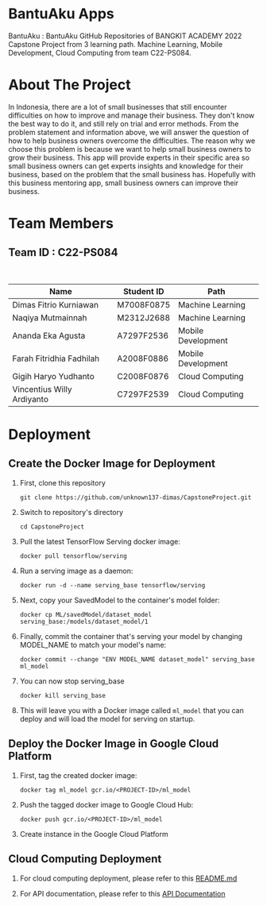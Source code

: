 # BantuAku Apps
BantuAku : BantuAku GitHub Repositories of BANGKIT ACADEMY 2022 Capstone Project from 3 learning path. Machine Learning, Mobile Development, Cloud Computing from team C22-PS084.

# About The Project
In Indonesia, there are a lot of small businesses that still encounter difficulties on how to improve and manage their business. They don't know the best way to do it, and still rely on trial and error methods. From the problem statement and information above, we will answer the question of how to help business owners overcome the difficulties. The reason why we choose this problem is because we want to help small business owners to grow their business. This app will provide experts in their specific area so small business owners can get experts insights and knowledge for their business, based on the problem that the small business has. Hopefully with this business mentoring app, small business owners can improve their business.

# Team Members
## Team ID : C22-PS084
<br>

| Name                       |  Student ID  | Path                |
| -------------------------- | ------------ | ------------------- |
| Dimas Fitrio Kurniawan     |  M7008F0875  | Machine Learning    |
| Naqiya Mutmainnah 	     |  M2312J2688  | Machine Learning    |
| Ananda Eka Agusta          |  A7297F2536  | Mobile Development  |
| Farah Fitridhia Fadhilah   |  A2008F0886  | Mobile Development  |
| Gigih Haryo Yudhanto	     |  C2008F0876  | Cloud Computing     |
| Vincentius Willy Ardiyanto |  C7297F2539  | Cloud Computing     |

# Deployment
## Create the Docker Image for Deployment
1. First, clone this repository
   
    ```
    git clone https://github.com/unknown137-dimas/CapstoneProject.git
    ```

2. Switch to repository's directory
   
    ```
    cd CapstoneProject
    ```

3. Pull the latest TensorFlow Serving docker image:
   
   ```
   docker pull tensorflow/serving
   ```

4. Run a serving image as a daemon:
   
   ```
   docker run -d --name serving_base tensorflow/serving
   ```

5. Next, copy your SavedModel to the container's model folder:
   
   ```
   docker cp ML/savedModel/dataset_model serving_base:/models/dataset_model/1
   ```
   
6. Finally, commit the container that's serving your model by changing MODEL_NAME to match your model's name:

    ```
    docker commit --change "ENV MODEL_NAME dataset_model" serving_base ml_model
    ```

7. You can now stop serving_base

   ```
   docker kill serving_base
   ```

8. This will leave you with a Docker image called ```ml_model``` that you can deploy and will load the model for serving on startup.

## Deploy the Docker Image in Google Cloud Platform
1. First, tag the created docker image:

    ```
    docker tag ml_model gcr.io/<PROJECT-ID>/ml_model
    ```

2. Push the tagged docker image to Google Cloud Hub:

    ```
    docker push gcr.io/<PROJECT-ID>/ml_model
    ```

3. Create instance in the Google Cloud Platform

## Cloud Computing Deployment
1. For cloud computing deployment, please refer to this [README.md](https://github.com/unknown137-dimas/CapstoneProject/blob/master/CC/README.md)

2. For API documentation, please refer to this [API Documentation](https://github.com/unknown137-dimas/CapstoneProject/blob/master/CC/api_documentation.md)